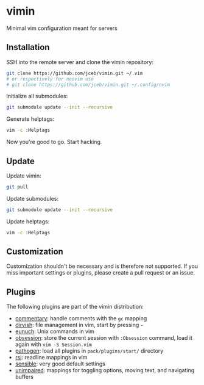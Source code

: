 # vimin
Minimal vim configuration meant for servers

## Installation

SSH into the remote server and clone the vimin repository:

```bash
git clone https://github.com/jceb/vimin.git ~/.vim
# or respectively for neovim use
# git clone https://github.com/jceb/vimin.git ~/.config/nvim
```

Initialize all submodules:

```bash
git submodule update --init --recursive
```

Generate helptags:

```bash
vim -c :Helptags
```

Now you're good to go.  Start hacking.

## Update

Update vimin:

```bash
git pull
```

Update submodules:

```bash
git submodule update --init --recursive
```

Update helptags:

```bash
vim -c :Helptags
```

## Customization

Customization shouldn't be necessary and is therefore not supported.  If you
miss important settings or plugins, please create a pull request or an issue.

## Plugins

The following plugins are part of the vimin distribution:

- [commentary](https://github.com/tpope/vim-commentary): handle comments with
  the `gc` mapping
- [dirvish](https://github.com/tpope/vim-unimpaired): file management in vim,
  start by pressing `-`
- [eunuch](https://github.com/tpope/vim-eunuch): Unix commands in vim
- [obsession](https://github.com/tpope/vim-obsession): store the current session
  with `:Obsession` command, load it again with `vim -S Session.vim`
- [pathogen](https://github.com/tpope/vim-pathogen): load all plugins in
  `pack/plugins/start/` directory
- [rsi](https://github.com/tpope/vim-rsi): readline mappings in vim
- [sensible](https://github.com/tpope/vim-sensible): very good default settings
- [unimpaired](https://github.com/tpope/vim-unimpaired): mappings for toggling
  options, moving text, and navigating buffers

